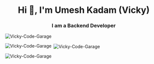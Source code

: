 <h1 align="center">Hi 👋, I'm Umesh Kadam (Vicky) </h1>
<h3 align="center">I am a Backend Developer</h3>

<p align="left"> <img src="https://komarev.com/ghpvc/?username=Vicky-Code-Garage8&label=Profile%20views&color=0e75b6&style=flat" alt="Vicky-Code-Garage" /> </p>


<p><img align="left" src="https://github-readme-stats.vercel.app/api/top-langs?username=Vicky-Code-Garage&show_icons=true&locale=en&layout=compact" alt="Vicky-Code-Garage" /></p>

<p>&nbsp;<img align="center" src="https://github-readme-stats.vercel.app/api?username=Vicky-Code-Garage&show_icons=true&locale=en" alt="Vicky-Code-Garage" /></p>

<p><img align="center" src="https://github-readme-streak-stats.herokuapp.com/?user=Vicky-Code-Garage&" alt="Vicky-Code-Garage" /></p>
